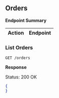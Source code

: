 ## Orders

**Endpoint Summary**

| Action | Endpoint |
| ------ | -------- |


### List Orders

```
GET /orders
```

**Response**

Status: 200 OK
``` JSON
{
}
```
